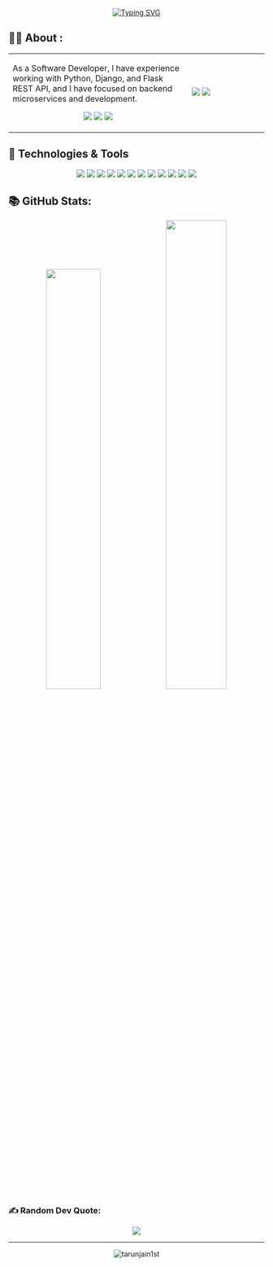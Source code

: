 <div align="center" > 

   [![Typing SVG](https://readme-typing-svg.demolab.com/?&center=true&size=25&duration=3000&lines=Hello;नमस्ते;जय+जिनेन्द्र;Vanakkam+(வணக்கம்);Bonjour;Hola;Nǐ+hǎo+(你好);Olà;Konichiwa+(こんにちは);Xin+chào;Marhaba+(مرحبًا))](https://git.io/typing-svg)
</div>

## 👨‍💻 About :

<div>
   <table width="100%">
      <tr>
         <td width="70%">
<p> As a Software Developer, I have experience working with Python, Django, and Flask REST API, and I have focused on backend microservices and development. </p>           
<p align="center">
<a href="https://linkedin.com/in/tarunjain1st" target="blank"><img src="https://img.shields.io/static/v1?label=|&labelColor=493252&message=LINKEDIN&color=493252&style=for-the-badge&logo=linkedin"/></a>
<a href="https://twitter.com/tarunjain1st" target="blank"><img src="https://img.shields.io/static/v1?label=|&labelColor=493252&message=TWITTER&color=493252&style=for-the-badge&logo=twitter&logoColor=white"/></a>
<a href="https://www.instagram.com/tarunjain1st/" target="blank"><img src="https://img.shields.io/static/v1?label=|&labelColor=493252&message=INSTAGRAM&color=493252&style=for-the-badge&logo=instagram&logoColor=white"/></a>
</p>
         </td>
         <td width="30%">
            <img  src="https://user-images.githubusercontent.com/74038190/212750672-2f3f2b50-c84f-4ed8-a60a-849ae69ff9df.gif">
            <img  src="https://github-readme-stats.vercel.app/api/top-langs/?username=tarunjain1st&hide_border=true&layout=compact&theme=react">
         </td>
      </tr>
   </table>
</div>

## 🔧 Technologies & Tools

<div align="center">

![](https://img.shields.io/badge/Linux-informational?style=flat&logo=linux)
![](https://img.shields.io/badge/VS_Code-informational?style=flat&logo=visualstudiocode)
![](https://img.shields.io/badge/Python-informational?style=flat&logo=python&logoColor=yellow)
![](https://img.shields.io/badge/JavaScript-informational?style=flat&logo=javascript)
![](https://img.shields.io/badge/Git-informational?style=flat&logo=git)
![](https://img.shields.io/badge/MySQL-informational?style=flat&logo=mysql&logoColor=white)
![](https://img.shields.io/badge/MongoDB-informational?style=flat&logo=mongodb)
![](https://img.shields.io/badge/Postman-informational?style=flat&logo=postman)
![](https://img.shields.io/badge/Docker-informational?style=flat&logo=docker)
![](https://img.shields.io/badge/Kubernetes-informational?style=flat&logo=kubernetes&logoColor=white)
![](https://img.shields.io/badge/Azure-informational?style=flat&logo=microsoftazure)
![](https://img.shields.io/badge/AWS-informational?style=flat&logo=amazon-aws)
</div>

## 📚 GitHub Stats:

<div align="center">
   <img  src="https://github-readme-stats.vercel.app/api?username=tarunjain1st&show_icons=true&hide_border=true&theme=react" width="46%">
   <img  src="https://github-readme-streak-stats.herokuapp.com/?user=tarunjain1st&hide_border=true&theme=react" width="48.6%">
</div>
<br/>

### ✍️ Random Dev Quote:

<div align='center'>
  
   ![](https://quotes-github-readme.vercel.app/api?type=horizontal&theme=radical)

  ---
  
   <img src="https://komarev.com/ghpvc/?username=tarunjain1st&label=Views&color=brightgreen&style=plastic" alt="tarunjain1st" />
</div>

<img sarc="https://imgur.com/DBgkbFW.jpeg" width="100%">

